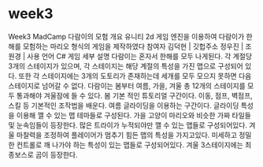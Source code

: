 # week3

Week3 MadCamp 다람이의 모험
개요
유니티 2d 게임 엔진을 이용하여 다람이가 한해를 모험하는 마리오 형식의 게임을 제작하였다
참여자
김덕현 | 깃헙주소
정우진 |
조원경 |
사용 언어
C#
게임 세부 설명
다람이는 혼자서 한해를 모두 나게된다.
각 계절당 3개의 스테이지가 있으며, 각 스테이지는 해당 계절의 특성을 가진 맵으로 구성되어 있다.
또한 각 스테이지에는 3개의 도토리가 존재하는데 세개를 모두 모으지 못하면 다음 스테이지로 넘어갈 수 없다.
다람이는 봄부터 여름, 가을, 겨울 총 12개의 스테이지를 모두 통과해야 겨울잠에 들 수 있다.
봄
기본 적인 튜토리얼 구간이다.
이동, 점프, 벽점프, 스킬 등 기본적인  조작법을 배운다.
여름
글라이딩을 이용하는 구간이다.
글라이딩 특성을 이용해 깰 수 있는 맵 테마들로 구성된다.
가을
고양이 마리오와 비슷한 가짜 타일들 및 눈속임들이 등장한다.
많은 트라이가 누적되야만 깰 수 있는 맵들로 구성되어있다.
겨울
마찰력을 조정하여 플레이어가 멈추기 힘든 맵의 특성을 가지고있다.
미세하고 정밀한 컨트롤로 깨 나가야 하는 특성이 있는 맵들로 구성되어있다.
겨울 3스테이지에는 최종보스로 곰이 등장한다.
